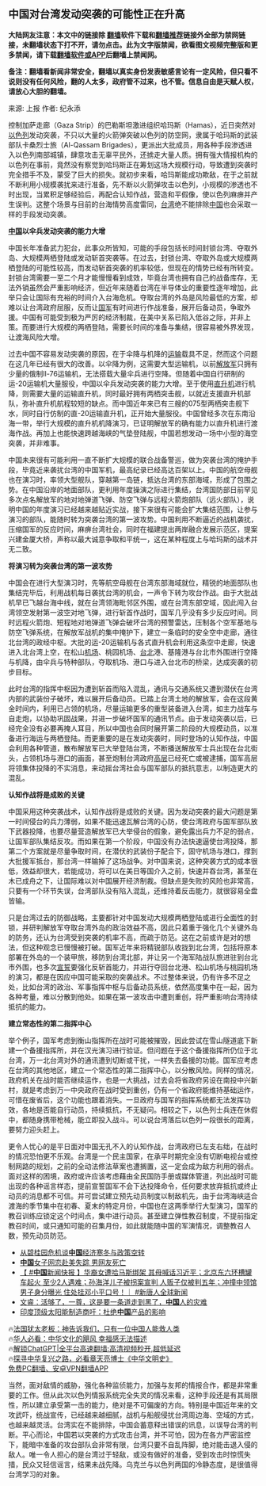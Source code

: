 <!-- 面包屑导航 --> <h2>中国对台湾发动突袭的可能性正在升高</h2> <p class="notice"><b>大陆网友注意：本文中的链接除 <a href="https://github.com/bannedbook/fanqiang" >翻墙</a>软件下载和<a href="https://github.com/killgcd/justmysocks/blob/master/README.md">翻墙推荐</a>链接外全部为禁网链接，未翻墙状态下打不开，请勿点击。此为文字版禁闻，欲看图文视频完整版和更多禁闻，请下载<a href="https://github.com/bannedbook/fanqiang">翻墙软件或APP</a>后翻墙上禁闻网。</p><p>备注：翻墙看新闻非常安全，翻墙以真实身份发表敏感言论有一定风险，但只看不说则没有任何风险，翻的人太多，政府管不过来，也不管。信息自由是天赋人权，请放心大胆的翻墙。</b></p>  <div class="entry"> <p>来源:&nbsp;上报                            作者:&nbsp;纪永添                           </p> <p>控制加萨走廊（Gaza Strip）的巴勒斯坦激进组织哈玛斯（Hamas），近日突然对<a href="https://www.bannedbook.org/bnews/tag/%e4%bb%a5%e8%89%b2%e5%88%97/" class="st_tag internal_tag" rel="tag" title="标签 以色列 下的日志">以色列</a>发动突袭，不只以大量的火箭弹突破以色列的防空网，隶属于哈玛斯的武装部队卡桑烈士旅（Al-Qassam Brigades），更派出大批成员，用各种手段渗透进入以色列南部城镇，肆意攻击无辜平民外，还掳走大量人质。拥有强大情报机构的以色列在事前，竟然没有察觉到哈玛斯正在筹划这场大规模行动，导致遭到突袭时完全措手不及，蒙受了巨大的损失。就初步来看，哈玛斯能成功欺敌，在于之前就不断利用小规模袭扰来进行准备，先不断以火箭弹攻击以色列，小规模的渗透也不时出现，当累积足够经验后，再配合认知作战，营造和平假像，使以色列麻痹并产生误判。这整个场景与目前的台海情势高度雷同，<a href="https://www.bannedbook.org/bnews/tag/%e5%8f%b0%e6%b9%be/" class="st_tag internal_tag" rel="tag" title="标签 台湾 下的日志">台湾</a>绝不能排除<span class='wp_keywordlink_affiliate'><a href="https://www.bannedbook.org/" title="中国" target="_blank">中国</a></span>也会采取一样的手段发动突袭。</p> <p><strong><a href="https://www.bannedbook.org/bnews/tag/%E4%B8%AD%E5%9B%BD/" class="st_tag internal_tag" rel="tag" title="标签 中国 下的日志">中国</a>以伞兵发动突袭的能力大增</strong></p> <p>中国长年准备武力犯台，此事众所皆知，可能的手段包括长时间封锁台湾、夺取外岛、大规模两栖登陆或发动斩首突袭等。在过去，封锁台湾、夺取外岛或大规模两栖登陆的可能性较高，而发动斩首突袭的机率较低，但现在的情势已经有所转变。封锁台湾需要一至二个月才能慢慢看到成效，毕竟台湾也拥有自己的战备库存，无法外销虽然会严重影响经济，但近年来随着台湾在半导体业的重要性逐年增加，此举只会让国际有充裕的时间介入台海危机。夺取台湾的外岛是风险最低的方案，却难以让台湾政府屈服，反而让<a href="https://www.bannedbook.org/bnews/tag/%E5%9B%BD%E5%86%9B/" class="st_tag internal_tag" rel="tag" title="标签 国军 下的日志">国军</a>有时间进行作战准备，展开后备动员，争取外援。中国有可能受到极为严厉的经济制裁，在美中关系已陷入低谷之际，并非上策。而要进行大规模的两栖登陆，需要长时间的准备与集结，很容易被外界发现，让渡海风险大增。</p> <p>过去中国不容易发动突袭的原因，在于伞降与机降的<a href="https://www.bannedbook.org/bnews/tag/%E8%BF%90%E8%BE%93/" class="st_tag internal_tag" rel="tag" title="标签 运输 下的日志">运输</a>载具不足，然而这个问题在这几年已经有很大的改善。以伞降为例，这需要大型运输机，以前<a href="https://www.bannedbook.org/bnews/tag/%e8%a7%a3%e6%94%be%e5%86%9b/" class="st_tag internal_tag" rel="tag" title="标签 解放军 下的日志">解放军</a>只拥有少量的俄制Il-76运输机，无法搭载大量伞兵进行空降。但随着中国自行研制的运-20运输机大量服役，中国以伞兵发动突袭的能力大增。至于使用<a href="https://www.bannedbook.org/bnews/tag/%e7%9b%b4%e5%8d%87%e6%9c%ba/" class="st_tag internal_tag" rel="tag" title="标签 直升机 下的日志">直升机</a>进行机降，则需要大量的运输直升机，同时最好拥有两栖突击舰，以就近支援直升机部队，弥补直升机航程较短的缺点。而中国近年来已有三艘的075型两栖突击舰下水，同时自行仿制的直-20运输直升机，正开始大量服役。中国曾经多次在东南沿海一带，举行大规模的直升机机降演习，已证明解放军的确有能力以直升机进行渡海作战。再加上也能快速跨越海峡的气垫登陆舰，中国若想发动一场中小型的海空突袭，并非难事。</p> <p>中国未来很有可能利用一直不断扩大规模的联合战备警巡，做为突袭台湾的掩护手段，毕竟近来袭扰台湾的中国军机，最高纪录已经高达百架以上。中国的航空母舰也在演习时，率领大型舰队，穿越第一岛链，抵达台湾的东部海域，形成了包围之势。在中国沿岸的地面部队，更利用年度操演之际进行集结，台湾国防部日前罕见多次点名解放军的地对地弹道飞弹、防空飞弹与远程火箭炮部队（远火部队），说明中国的年度演习已经越来越贴近实战，接下来很有可能会扩大集结范围，让参与演习的部队，能随时转为突袭台湾的第一波攻势。中国利用不断逼近的战机袭扰，压缩国军的反应时间，麻痹台湾社会，同时在福建提出两岸融合发展示范区，提案兴建金厦大桥，声称以最大诚意争取和平统一，这在某种程度上与哈玛斯的战术并无二致。</p> <p><strong>将演习转为突袭台湾的第一波攻势</strong></p> <p>中国会在进行大型演习时，先等航空母舰在台湾东部海域就位，精锐的地面部队也集结完毕后，利用战机每日袭扰台湾的机会，一声令下转为攻台作战。由于大批战机早已飞越台海中线，就在台湾领海毗邻区外围，或在台湾东部空域，因此闯入台湾领空发射第一波空对地飞弹，进行斩首作战时，国军几乎没有多少反应时间。同时远程火箭炮、短程地对地弹道飞弹会破坏台湾的预警雷达，压制各个空军基地与防空飞弹系统，在解放军战机的集中掩护下，建立一条临时的安全空中走廊，通往北台湾的政经中枢。大批的运-20运输机与各式直升机会利用这条空中走廊，快速进入北台湾上空，在松山<a href="https://www.bannedbook.org/bnews/tag/%e6%9c%ba%e5%9c%ba/" class="st_tag internal_tag" rel="tag" title="标签 机场 下的日志">机场</a>、桃园机场、<a href="https://www.bannedbook.org/bnews/tag/%e5%8f%b0%e5%8c%97/" class="st_tag internal_tag" rel="tag" title="标签 台北 下的日志">台北</a>港、基隆港与台北市外围进行空降与机降，由伞兵与特种部队，夺取机场、港口与进入台北市的桥梁，达成突袭的初步目标。</p>  <p>此时台湾的指挥中枢因为遭到斩首而陷入混乱，通讯与交通系统又遭到潜伏在台湾内部的武装份子破坏，难以展开后备动员。已踏上台湾土地的解放军，会在这段黄金时间内，利用已占领的机场，尽量运输更多的重型装备进入台湾，如主力战车与自走炮，以协助巩固战果，并进一步破坏国军的通讯节点。由于发动突袭以后，已经完全没有必要再掩人耳目，所以中国也会同时展开第二阶段的大规模动员，以准备进行海运与两栖登陆。而更重要的是在发动突袭时，同时登场的认知作战，中国会利用各种管道，散布解放军已大举登陆台湾，不断播送解放军士兵出现在台北街头，占领机场与港口的画面，甚至炮制台湾政府<span class='wp_keywordlink_affiliate'><a href="https://www.bannedbook.org/bnews/ccpdope/" title="中共高层内幕" target="_blank">高层</a></span>已经死亡或被逮捕，国军高层将领集体投降的不实消息，来动摇台湾社会与国军部队的抵抗意志，以制造更大的混乱。</p> <p><strong>认知作战将是成败的关键</strong></p> <p>中国采用这种突袭战术，认知作战将是成败的关键。因为发动突袭的最大问题是第一时间侵台的兵力薄弱，如果不能迅速瓦解台湾的心防，使台湾政府与国军部队放下武器投降，也要尽量营造解放军已大举侵台的假象，避免露出兵力不足的弱点，让国军部队集结反攻。而如果在第一个阶段，中国没有办法快速逼使台湾投降，那第二个方案就是尽量争取时间，在潜伏的武装份子配合下，固守机场与港口，撑到大批援军抵台，那台湾一样输掉了这场战争。对中国来说，这种突袭方式的成本很低，效益却很大，若能成功，将可以在美日等国介入之前，快速并吞台湾，甚至在木已成舟之下，让国际难以对中国展开经济制裁。但缺点是失败的风险也非常高，只要有一个环节失误，台湾部队没有陷入混乱，还维持着反击能力，就很容易全盘皆输。</p> <p>只是台湾过去的防御战略，主要都针对中国发动大规模两栖登陆或进行全面性的封锁，并研判解放军夺取台湾外岛的政治效益不高，因此只着重于强化几个关键外岛的防务，还认为台湾受到突袭的机率不高，而疏于防范。这在之前或许是对的想法，但这种观念已慢慢被打破。国军近年来将精锐部队收拢到北台湾，包括将原本部署在外岛的一个装甲旅，移防到台湾北部，并让另一个海军陆战队旅进驻到台北市外围，也多次<span class='wp_keywordlink'><a href="https://www.bannedbook.org/forum5/topic17.html" title="宣誓与预言" target="_blank">宣誓</a></span>要强化反斩首能力，并进行夺回台北港、松山机场与桃园机场的演习，都是在因应中国可能采取的突袭战术。不过整体来说，仍有许多不足之处，比如台湾的政治、军事指挥中枢与后备动员系统，依然高度集中在一起，因为各种考量，难以分散到他处。如果在第一波攻击中遭到重创，将严重影响台湾持续抵抗的能力。</p>  <p><strong>建立常态性的第二指挥中心</strong></p> <p>举个例子，国军考虑到衡山指挥所在战时可能被摧毁，因此尝试在雪山隧道底下新建一个备援指挥所，并在汉光演习进行验证。但问题在于这个备援指挥所仍位于北台湾，万一北台湾对外的通讯遭到切断或干扰，一样失去备援的功能。国军应考虑在台湾的其他地区，建立一个常态性的第二指挥中心，以分散风险。同样的情况，政府机关在战时能否继续运作，也是一大挑战，过去会将省政府另设在南投中兴新村，就是考虑到万一中央政府在战时受到重创，仍有一个省政府能维持基础运作，可惜在废省后，这个功能也跟着消失。一旦政府与国军的指挥系统都无法发挥功效，各地是否能自行动员，持续抵抗，不无疑问。相较之下，以色列士兵连在休假中，都随身携带枪械，能立即投入战斗。可以说台湾落后以色列一段很长的距离，要努力迎头赶上。</p> <p>更令人忧心的是平日面对中国无孔不入的认知作战，台湾政府已左支右绌，在战时的情况恐怕更不乐观。台湾是一个民主国家，在承平时期完全没有切断电视台或控制网路的规划，之前的全动法修法草案也遭搁置，这一定会成为敌方利用的弱点。面对这样的困境，政府或许应该考虑藉由全民国防手册或媒体管道，列出战时可能出现的各种谣言样态，提前宣誓国军不会下达投降命令，任何要求放弃抵抗或终止动员的消息都不可信。并可尝试建立预先动员制度以制敌机先，由于台湾海峡适合渡海的季节集中在初春、夏末的特定月份，中国也在这两季举行大型演习，国军的教召训练应锁定这个时间点，集中进行动员。甚至建立弹性教召制度，不提前指定教召时间，或只通知可能的召集月份，如此就能随中国的军演情况，调整教召人数，预先动员防范。</p> <!--<div id="taboola-mid-1"></div>--><ul class='op-related-articles' title='相关阅读'> <li><a href='https://www.bannedbook.org/bnews/ssgc/20231014/1947107.html' target='_blank'>从碧桂园危机谈<b>中国</b>经济寒冬与政策空转</a></li> <li><a href='https://www.bannedbook.org/bnews/cnnews/20231014/1947100.html' target='_blank'><b>中国</b>女子网恋赴美失踪 男网友死亡</a></li> <li><a href='https://www.bannedbook.org/bnews/bannedvideo/20231014/1947071.html' target='_blank'>【 #<b>中国</b>新闻快报 】华裔女遭哈马斯绑架 其母喊话习近平；北京东六环槽罐车起火 至少2人遇难；孙海洋儿子被拐案宣判 人贩子仅被判五年；冲撞中领馆男子身分曝光 住处挂邓小平口号！｜ #新唐人全球新闻</a></li> <li><a href='https://www.bannedbook.org/bnews/sohnews/20231014/1947064.html' target='_blank'>文睿：活够了，一尊，这是要一条道走到黑了，<b>中国</b>人的灾难</a></li> <li><a href='https://www.bannedbook.org/bnews/baitai/20231014/1947059.html' target='_blank'>印度顶级太阳能制造商吁：杜绝<b>中国</b>产品的影响</a></li> </ul> <p class="texttj"> 🔥<a href="https://www.bannedbook.org/bnews/ssgc/20230219/1850782.html" target="_blank">法国犹太老板：神告诉我们，只有一位中国人能救人类</a><br/> 🔥<a href="https://www.bannedbook.org/bnews/comments/20220220/1694796.html" target="_blank">华人必看：中华文化的飓风 幸福感无法描述</a><br/> 🔥<a href="https://github.com/bannedbook/fanqiang/wiki/V2ray%E6%9C%BA%E5%9C%BA" target="_blank">解锁ChatGPT|全平台高速翻墙:高清视频秒开,超低延迟</a><br/> 🔥<a href="https://www.bannedbook.org/bnews/comments/20220808/1768773.html" target="_blank">探寻中华复兴之路，必看章天亮博士《中华文明史》</a><br/> <a href="https://github.com/bannedbook/fanqiang/wiki/%E7%A6%81%E9%97%BB%E7%BD%91%E5%AE%89%E5%8D%93%E7%BF%BB%E5%A2%99%E6%96%B0%E9%97%BBAPP" target="_blank">免费PC翻墙、安卓VPN翻墙APP</a><br/> </p> <p>当然，面对敌情的威胁，强化各种监侦能力，加强与友邦的情报合作，都是非常重要的工作。但从此次以色列情报系统完全失灵的情况来看，这种手段还是有其局限性，所以建立承受第一击的能力，绝对是不可偏废的方向。特别是中国近年来的文攻武吓，统战宣传，已经越来越细腻，战机与船舰侵扰台湾周边海、空域的方式，也越来越灵活。台湾实在不能排除，中国会蓄意释出错误的讯息，以误导台湾的判断。平心而论，中国若以突袭的方式攻击台湾，并不可怕，因为在各方严密监控下，能暗中准备的攻台部队会非常有限，台湾只要不自乱阵脚，绝对能击退入侵的敌人。唯一令人担心的是台湾过于轻敌，或没有做好的准备，受到攻击时惊慌失措，民众又轻信谣言，结果未战先降。乌克兰与以色列两国的冷静态度，是很值得台湾学习的对象。</p><a name='sharetosocial'></a> <div style="margin-bottom:5px;padding-bottom:5px;clear:both"> <div id="archive-pix-1" class="banner-ads"> <!-- AuctionX Display platform tag START --> <div id="27602x728x90x621x_ADSLOT1" clicktrack="%%CLICK_URL_ESC%%"></div>  <!-- AuctionX Display platform tag END --> </div> <div id="archive-pix-2" class="banner-ads"> <!-- AuctionX Display platform tag START --> <div id="27556x300x250x621x_ADSLOT1" clicktrack="%%CLICK_URL_ESC%%" style="margin:0 auto;text-align:center"></div>  <!-- AuctionX Display platform tag END --> </div> </div>  <div id="archive-pix-1" class="banner-ads"> <!-- AuctionX Display platform tag START --> <div id="27603x728x90x621x_ADSLOT1" clicktrack="%%CLICK_URL_ESC%%"></div>  <!-- AuctionX Display platform tag END --> </div> </div><!--END ENTRY--> 
